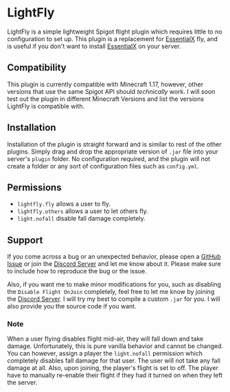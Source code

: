 # LightFly
LightFly is a simple lightweight Spigot flight plugin which requires little to no
configuration to set up. This plugin is a replacement for [EssentialX](https://essentialsx.net/) fly,
and is useful if you don't want to install [EssentialX](https://essentialsx.net/) on your server.

## Compatibility
This plugin is currently compatible with Minecraft 1.17, however,
other versions that use the same Spigot API should _technically_ work.
I will soon test out the plugin in different Minecraft Versions and list
the versions LightFly is compatible with.

## Installation
Installation of the plugin is straight forward and is similar to rest of the
other plugins. Simply drag and drop the appropriate version of
`.jar` file into your server's `plugin`
folder. No configuration required, and the plugin will not create a folder or
any sort of configuration files such as `config.yml`.

## Permissions
- `lightfly.fly` allows a user to fly.
- `lightfly.others` allows a user to let others fly.
- `light.nofall` disable fall damage completely.

## Support
If you come across a bug or an unexpected behavior, please open a [GitHub Issue](https://github.com/XyroPhyte/LightFly/issues)
or join the [Discord Server](https://discord.gg/MmqXcebnxC) and let me know about it. Please make sure
to include how to reproduce the bug or the issue.

Also, if you want me to make minor modifications for you, such as
disabling the `Disable Flight OnJoin` completely, feel free to let me know by joining
the [Discord Server](https://discord.gg/MmqXcebnxC). I will try my best to compile a custom `.jar` for you.
I will also provide you the source code if you want.

### Note
When a user flying disables flight mid-air, they will fall down and take damage.
Unfortunately, this is pure vanilla behavior and cannot be changed.
You can however, assign a player the `light.nofall` permission which completely
disables fall damage for that user. The user will not take any fall damage at all.
Also, upon joining, the player's flight is set to off. The player have to
manually re-enable their flight if they had it turned on when they left the server.